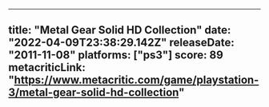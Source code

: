 
---
title: "Metal Gear Solid HD Collection"
date: "2022-04-09T23:38:29.142Z"
releaseDate: "2011-11-08"
platforms: ["ps3"]
score: 89
metacriticLink: "https://www.metacritic.com/game/playstation-3/metal-gear-solid-hd-collection"
---
